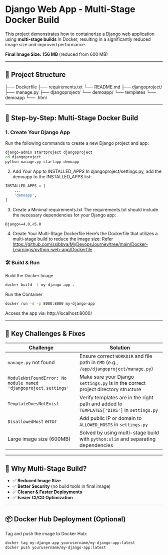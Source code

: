 # Django Web App - Multi-Stage Docker Build

This project demonstrates how to containerize a Django web application using **multi-stage builds** in Docker, resulting in a significantly reduced image size and improved performance.

**Final Image Size:** **156 MB** (reduced from 600 MB)

---

## 🧱 Project Structure
├── Dockerfile 
├── requirements.txt 
└── README.md
  ├── djangoproject/  
    ├── manage.py 
    ├── djangoproject/ 
    └── demoapp/ 
      └── templates
        └── demoapp
          └── .html
          
---

## 🚀 Step-by-Step: Multi-Stage Docker Build

### 1. Create Your Django App

Run the following commands to create a new Django project and app:

```bash
django-admin startproject djangoproject
cd djangoproject
python manage.py startapp demoapp
```
2. Add Your App to INSTALLED_APPS
In djangoproject/settings.py, add the demoapp to the INSTALLED_APPS list:

```python
INSTALLED_APPS = [
    ...
    'demoapp',
]
```
3. Create a Minimal requirements.txt
The requirements.txt should include the necessary dependencies for your Django app:

```shell
Django>=4.0,<5.0
```
4. Create Your Multi-Stage Dockerfile
Here’s the Dockerfile that utilizes a multi-stage build to reduce the image size:
Refer https://github.com/ssibbya/MyDevopsJourney/tree/main/Docker-Learnings/python-web-app/Dockerfile

### 🛠️ Build & Run
Build the Docker Image
```bash
docker build -t my-django-app .
```
Run the Container
```bash
docker run -d -p 8000:8000 my-django-app
```
Access the app via: http://localhost:8000/

---

## 🧩 Key Challenges & Fixes

| Challenge                                                     | Solution                                                                 |
|---------------------------------------------------------------|--------------------------------------------------------------------------|
| `manage.py` not found                                         | Ensure correct `WORKDIR` and file path in `CMD` (e.g., `/app/djangoproject/manage.py`) |
| `ModuleNotFoundError: No module named 'djangoproject.settings'` | Make sure your Django `settings.py` is in the correct project directory structure |
| `TemplateDoesNotExist`                                        | Verify templates are in the right path and added to `TEMPLATES['DIRS']` in `settings.py` |
| `DisallowedHost` error                                        | Add public IP or domain to `ALLOWED_HOSTS` in `settings.py`              |
| Large image size (600MB)                                      | Solved by using multi-stage build with `python:slim` and separating dependencies |

---

## 🐳 Why Multi-Stage Build?

- ✅ **Reduced Image Size**
- ✅ **Better Security** (no build tools in final image)
- ✅ **Cleaner & Faster Deployments**
- ✅ **Easier CI/CD Optimization**

---

## 📦 Docker Hub Deployment (Optional)

Tag and push the image to Docker Hub:

```bash
docker tag my-django-app yourusername/my-django-app:latest
docker push yourusername/my-django-app:latest
